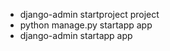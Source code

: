 * django-admin startproject project  
* python manage.py startapp app  
* django-admin startapp app

